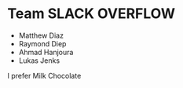 #	 Team SLACK OVERFLOW
- Matthew Diaz
- Raymond Diep 
- Ahmad Hanjoura
- Lukas Jenks

I prefer Milk Chocolate
